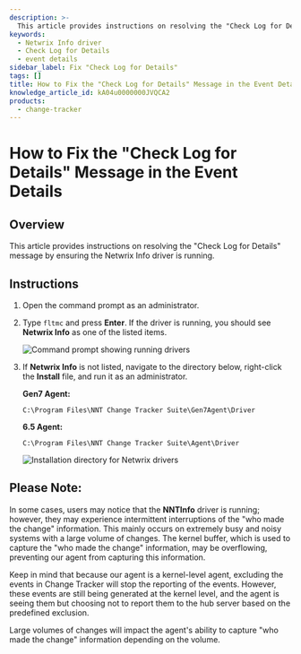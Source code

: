 ```yaml
---
description: >-
  This article provides instructions on resolving the "Check Log for Details" message by ensuring the Netwrix Info driver is running.
keywords:
  - Netwrix Info driver
  - Check Log for Details
  - event details
sidebar_label: Fix "Check Log for Details"
tags: []
title: How to Fix the "Check Log for Details" Message in the Event Details
knowledge_article_id: kA04u0000000JVQCA2
products:
  - change-tracker
---
```


# How to Fix the "Check Log for Details" Message in the Event Details

## Overview

This article provides instructions on resolving the "Check Log for Details" message by ensuring the Netwrix Info driver is running.

## Instructions

1. Open the command prompt as an administrator.
2. Type `fltmc` and press **Enter**. If the driver is running, you should see **Netwrix Info** as one of the listed items.

   ![Command prompt showing running drivers](https://nwxcorp--c.na147.content.force.com/sfc/dist/version/download/?oid=00D7000000091pB&ids=0684u00000LdK41&d=%2Fa%2F4u000000LzSm%2FqpR4.v0IcK_EMJI.OzcPzu_rBrZoV1zAjMXfG9Ng86o&asPdf=false)

3. If **Netwrix Info** is not listed, navigate to the directory below, right-click the **Install** file, and run it as an administrator.

   **Gen7 Agent:**
   ```
   C:\Program Files\NNT Change Tracker Suite\Gen7Agent\Driver
   ```

   **6.5 Agent:**
   ```
   C:\Program Files\NNT Change Tracker Suite\Agent\Driver
   ```

   ![Installation directory for Netwrix drivers](https://nwxcorp--c.na147.content.force.com/sfc/dist/version/download/?oid=00D7000000091pB&ids=0684u00000LdKG4&d=%2Fa%2F4u000000Lzlm%2F.Yirw9enA_kj0xD9q54lYRI2TBdb1gzFkmpzRxmXDl8&asPdf=false)

## Please Note:

In some cases, users may notice that the **NNTInfo** driver is running; however, they may experience intermittent interruptions of the "who made the change" information. This mainly occurs on extremely busy and noisy systems with a large volume of changes. The kernel buffer, which is used to capture the "who made the change" information, may be overflowing, preventing our agent from capturing this information.

Keep in mind that because our agent is a kernel-level agent, excluding the events in Change Tracker will stop the reporting of the events. However, these events are still being generated at the kernel level, and the agent is seeing them but choosing not to report them to the hub server based on the predefined exclusion.

Large volumes of changes will impact the agent's ability to capture "who made the change" information depending on the volume.